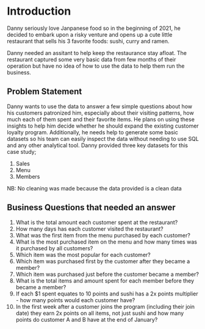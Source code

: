 # Introduction

Danny seriously love Janpanese food so in the beginning of 2021, he decided to embark upon a risky venture and opens
up a cute little restaurant that sells his 3 favorite foods: sushi, curry and ramen.

Danny needed an assitant to help keep the restaurance stay afloat. The restaurant captured some very basic data from
few months of their operation but have no idea of how to use the data to help them run the business.

## Problem Statement

Danny wants to use the data to answer a few simple questions about how his customers patronized him, especially about
their visiting patterns, how much each of them spent and their favorite items.
He plans on using these insights to help him decide whether he should expand the existing customer loyalty program.
Additionally, he needs help to generate some basic datasets so his team can easily inspect the data without needing to use
SQL and any other analytical tool.
Danny provided three key datasets for this case study;
1. Sales
2. Menu
3. Members

NB: No cleaning was made because the data provided is a clean data

## Business Questions that needed an answer

1. What is the total amount each customer spent at the restaurant?
2. How many days has each customer visited the restaurant?
3. What was the first item from the menu purchased by each customer?
4. What is the most purchased item on the menu and how many times was it purchased by all customers?
5. Which item was the most popular for each customer?
6. Which item was purchased first by the customer after they became a member?
7. Which item was purchased just before the customer became a member?
8. What is the total items and amount spent for each member before they became a member?
9. If each $1 spent equates to 10 points and sushi has a 2x points multiplier - how many points would each customer have?
10. In the first week after a customer joins the program (including their join date) they earn 2x points on all items,
not just sushi and how many points do customer A and B have at the end of January?
